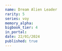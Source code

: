 ```yaml
---
name: Dream Alien Leader
rarity: 5
series: voy
memory_alpha:
bigbook_tier: 4
in_portal:
date: 22/01/2024
published: true
---
```



